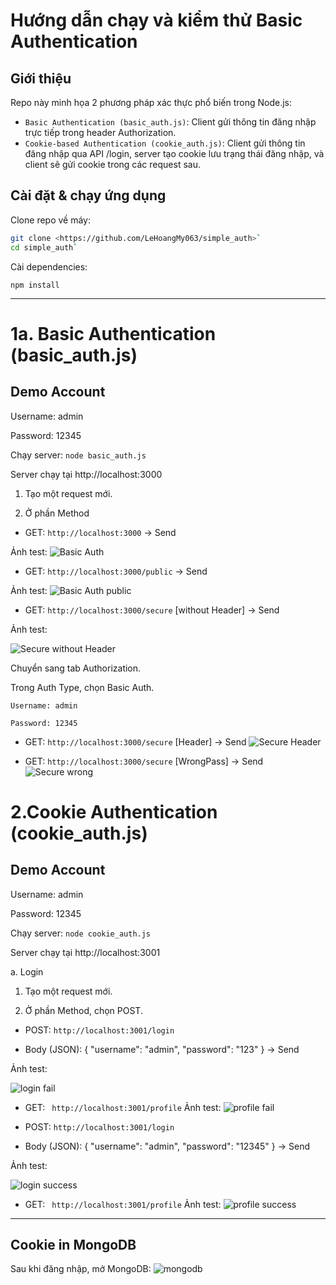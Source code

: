 # Hướng dẫn chạy và kiểm thử Basic Authentication

## Giới thiệu

Repo này minh họa 2 phương pháp xác thực phổ biến trong Node.js:

- `Basic Authentication (basic_auth.js)`: Client gửi thông tin đăng nhập trực tiếp trong header Authorization.
- `Cookie-based Authentication (cookie_auth.js)`: Client gửi thông tin đăng nhập qua API /login, server tạo cookie lưu trạng thái đăng nhập, và client sẽ gửi cookie trong các request sau.

## Cài đặt & chạy ứng dụng

Clone repo về máy:
```bash
git clone <https://github.com/LeHoangMy063/simple_auth>`
cd simple_auth`
```

Cài dependencies:
    
    npm install
---
# 1a. Basic Authentication (basic_auth.js)

## Demo Account
Username: admin

Password: 12345

Chạy server: `node basic_auth.js`
    
Server chạy tại http://localhost:3000 

1. Tạo một request mới.

2. Ở phần Method
- GET: `http://localhost:3000` -> Send


Ảnh test:
![Basic Auth](public/result/1a_BasicAuth.png)

- GET: `http://localhost:3000/public` -> Send

Ảnh test:
![Basic Auth public](public/result/1a_BasicAuth_public.png)


- GET: `http://localhost:3000/secure` [without Header] -> Send


Ảnh test:

![Secure without Header](public/result/1a.Secure_withoutHeader.png)

Chuyển sang tab Authorization.

Trong Auth Type, chọn Basic Auth.

    Username: admin

    Password: 12345

- GET: `http://localhost:3000/secure` [Header] -> Send
![Secure Header](public/result/1a.Secure_Header.png.png)

- GET: `http://localhost:3000/secure` [WrongPass] -> Send
![Secure wrong](public/result/1a.Secure_wrong.png)

# 2.Cookie Authentication (cookie_auth.js)

## Demo Account

Username: admin

Password: 12345

Chạy server: `node cookie_auth.js`
    
Server chạy tại http://localhost:3001

a. Login

1. Tạo một request mới.

2. Ở phần Method, chọn POST.

- POST: `http://localhost:3001/login` 

- Body (JSON): { "username": "admin", "password": "123" } -> Send

Ảnh test:

![login fail](public/result/1b_login_fail.png)

- GET: ` http://localhost:3001/profile`
Ảnh test:
![profile fail](public/result/1b_profile_fail.png)


- POST: `http://localhost:3001/login` 

- Body (JSON): { "username": "admin", "password": "12345" } -> Send

Ảnh test:

![login success](public/result/1b_login_success.png)

- GET: ` http://localhost:3001/profile`
Ảnh test:
![profile success](public/result/1b_profile_success.png.png)

---
## Cookie in MongoDB
Sau khi đăng nhập, mở MongoDB:
![mongodb](public/result/1b_mongodb.png)







